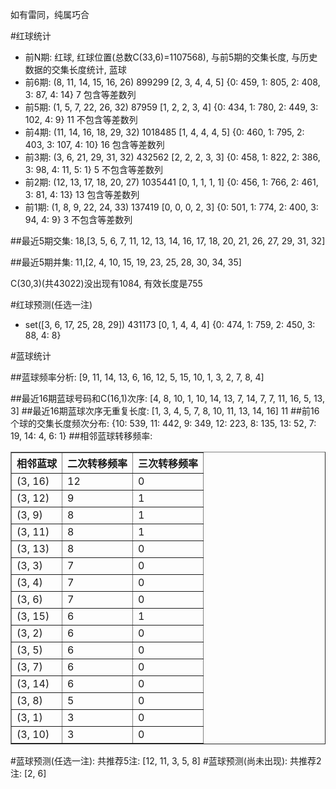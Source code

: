 <!-- 
.. title: 双色球2015035期(2015-03-29)数据分析报告
.. slug: slott-2015035-2015-03-29-report
.. date: 2015-03-30 08:00:00 UTC+08:00
.. tags: Lottery
.. link: 
.. description: 
.. type: text
-->

如有雷同，纯属巧合

<!-- TEASER_END-->

#红球统计

- 前N期: 红球, 红球位置(总数C(33,6)=1107568), 与前5期的交集长度, 与历史数据的交集长度统计, 蓝球
- 前6期: (8, 11, 14, 15, 16, 26) 899299 [2, 3, 4, 4, 5] {0: 459, 1: 805, 2: 408, 3: 87, 4: 14} 7 包含等差数列
- 前5期: (1, 5, 7, 22, 26, 32) 87959 [1, 2, 2, 3, 4] {0: 434, 1: 780, 2: 449, 3: 102, 4: 9} 11 不包含等差数列
- 前4期: (11, 14, 16, 18, 29, 32) 1018485 [1, 4, 4, 4, 5] {0: 460, 1: 795, 2: 403, 3: 107, 4: 10} 16 包含等差数列
- 前3期: (3, 6, 21, 29, 31, 32) 432562 [2, 2, 2, 3, 3] {0: 458, 1: 822, 2: 386, 3: 98, 4: 11, 5: 1} 5 不包含等差数列
- 前2期: (12, 13, 17, 18, 20, 27) 1035441 [0, 1, 1, 1, 1] {0: 456, 1: 766, 2: 461, 3: 81, 4: 13} 13 包含等差数列
- 前1期: (1, 8, 9, 22, 24, 33) 137419 [0, 0, 0, 2, 3] {0: 501, 1: 774, 2: 400, 3: 94, 4: 9} 3 不包含等差数列

##最近5期交集:
18,[3, 5, 6, 7, 11, 12, 13, 14, 16, 17, 18, 20, 21, 26, 27, 29, 31, 32]

##最近5期并集:
11,[2, 4, 10, 15, 19, 23, 25, 28, 30, 34, 35]

C(30,3)(共43022)没出现有1084, 
有效长度是755

#红球预测(任选一注)

- set([3, 6, 17, 25, 28, 29]) 431173 [0, 1, 4, 4, 4] {0: 474, 1: 759, 2: 450, 3: 88, 4: 8}

#蓝球统计

##蓝球频率分析:
[9, 11, 14, 13, 6, 16, 12, 5, 15, 10, 1, 3, 2, 7, 8, 4]

##最近16期蓝球号码和C(16,1)次序:
[4, 8, 10, 1, 10, 14, 13, 7, 14, 7, 7, 11, 16, 5, 13, 3]
##最近16期蓝球次序无重复长度:
[1, 3, 4, 5, 7, 8, 10, 11, 13, 14, 16] 11
##前16个球的交集长度频次分布:
{10: 539, 11: 442, 9: 349, 12: 223, 8: 135, 13: 52, 7: 19, 14: 4, 6: 1}
##相邻蓝球转移频率:
<table border="1" class="table table-striped dataframe">
  <thead>
    <tr style="text-align: right;">
      <th>相邻蓝球</th>
      <th>二次转移频率</th>
      <th>三次转移频率</th>
    </tr>
  </thead>
  <tbody>
    <tr>
      <td> (3, 16)</td>
      <td> 12</td>
      <td> 0</td>
    </tr>
    <tr>
      <td> (3, 12)</td>
      <td>  9</td>
      <td> 1</td>
    </tr>
    <tr>
      <td>  (3, 9)</td>
      <td>  8</td>
      <td> 1</td>
    </tr>
    <tr>
      <td> (3, 11)</td>
      <td>  8</td>
      <td> 1</td>
    </tr>
    <tr>
      <td> (3, 13)</td>
      <td>  8</td>
      <td> 0</td>
    </tr>
    <tr>
      <td>  (3, 3)</td>
      <td>  7</td>
      <td> 0</td>
    </tr>
    <tr>
      <td>  (3, 4)</td>
      <td>  7</td>
      <td> 0</td>
    </tr>
    <tr>
      <td>  (3, 6)</td>
      <td>  7</td>
      <td> 0</td>
    </tr>
    <tr>
      <td> (3, 15)</td>
      <td>  6</td>
      <td> 1</td>
    </tr>
    <tr>
      <td>  (3, 2)</td>
      <td>  6</td>
      <td> 0</td>
    </tr>
    <tr>
      <td>  (3, 5)</td>
      <td>  6</td>
      <td> 0</td>
    </tr>
    <tr>
      <td>  (3, 7)</td>
      <td>  6</td>
      <td> 0</td>
    </tr>
    <tr>
      <td> (3, 14)</td>
      <td>  6</td>
      <td> 0</td>
    </tr>
    <tr>
      <td>  (3, 8)</td>
      <td>  5</td>
      <td> 0</td>
    </tr>
    <tr>
      <td>  (3, 1)</td>
      <td>  3</td>
      <td> 0</td>
    </tr>
    <tr>
      <td> (3, 10)</td>
      <td>  3</td>
      <td> 0</td>
    </tr>
  </tbody>
</table>
#蓝球预测(任选一注):
共推荐5注: [12, 11, 3, 5, 8]
#蓝球预测(尚未出现):
共推荐2注: [2, 6]

